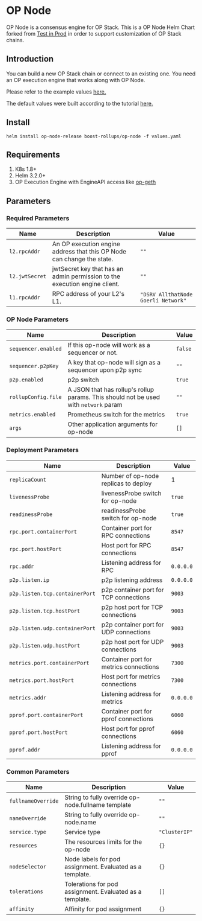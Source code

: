 # OP Node

OP Node is a consensus engine for OP Stack. This is a OP Node Helm Chart forked from [Test in Prod](https://github.com/testinprod-io/op-charts/tree/main/charts/op-node) in order to support customization of OP Stack chains.

## Introduction

You can build a new OP Stack chain or connect to an existing one. You need an OP execution engine that works along with OP Node.

Please refer to the example values [here.](example-values/new-op-chain.yaml)

The default values were built according to the tutorial [here.](https://stack.optimism.io/docs/build/getting-started/)

## Install

`helm install op-node-release boost-rollups/op-node -f values.yaml`

## Requirements

1. K8s 1.8+
2. Helm 3.2.0+
3. OP Execution Engine with EngineAPI access like [op-geth](../op-geth/)

## Parameters

### Required Parameters

| Name           | Description                                                                | Value                               |
| -------------- | -------------------------------------------------------------------------- | ----------------------------------- |
| `l2.rpcAddr`   | An OP execution engine address that this OP Node can change the state.     | `""`                                |
| `l2.jwtSecret` | jwtSecret key that has an admin permission to the execution engine client. | `""`                                |
| `l1.rpcAddr`   | RPC address of your L2's L1.                                               | `"DSRV AllthatNode Goerli Network"` |

### OP Node Parameters

| Name                | Description                                                                          | Value   |
| ------------------- | ------------------------------------------------------------------------------------ | ------- |
| `sequencer.enabled` | If this op-node will work as a sequencer or not.                                     | `false` |
| `sequencer.p2pKey`  | A key that op-node will sign as a sequencer upon p2p sync                            | `""`    |
| `p2p.enabled`       | p2p switch                                                                           | `true`  |
| `rollupConfig.file` | A JSON that has rollup's rollup params. This should not be used with `network` param | `""`    |
| `metrics.enabled`   | Prometheus switch for the metrics                                                    | `true`  |
| `args`              | Other application arguments for op-node                                              | `[]`    |

### Deployment Parameters

| Name                           | Description                            | Value     |
| ------------------------------ | -------------------------------------- | --------- |
| `replicaCount`                 | Number of op-node replicas to deploy   | 1         |
| `livenessProbe`                | livenessProbe switch for op-node       | `true`    |
| `readinessProbe`               | readinessProbe switch for op-node      | `true`    |
| `rpc.port.containerPort`       | Container port for RPC connections     | `8547`    |
| `rpc.port.hostPort`            | Host port for RPC connections          | `8547`    |
| `rpc.addr`                     | Listening address for RPC              | `0.0.0.0` |
| `p2p.listen.ip`                | p2p listening address                  | `0.0.0.0` |
| `p2p.listen.tcp.containerPort` | p2p container port for TCP connections | `9003`    |
| `p2p.listen.tcp.hostPort`      | p2p host port for TCP connections      | `9003`    |
| `p2p.listen.udp.containerPort` | p2p container port for UDP connections | `9003`    |
| `p2p.listen.udp.hostPort`      | p2p host port for UDP connections      | `9003`    |
| `metrics.port.containerPort`   | Container port for metrics connections | `7300`    |
| `metrics.port.hostPort`        | Host port for metrics connections      | `7300`    |
| `metrics.addr`                 | Listening address for metrics          | `0.0.0.0` |
| `pprof.port.containerPort`     | Container port for pprof connections   | `6060`    |
| `pprof.port.hostPort`          | Host port for pprof connections        | `6060`    |
| `pprof.addr`                   | Listening address for pprof            | `0.0.0.0` |

### Common Parameters

| Name               | Description                                              | Value         |
| ------------------ | -------------------------------------------------------- | ------------- |
| `fullnameOverride` | String to fully override op-node.fullname template       | `""`          |
| `nameOverride`     | String to fully override op-node.name                    | `""`          |
| `service.type`     | Service type                                             | `"ClusterIP"` |
| `resources`        | The resources limits for the op-node                     | `{}`          |
| `nodeSelector`     | Node labels for pod assignment. Evaluated as a template. | `{}`          |
| `tolerations`      | Tolerations for pod assignment. Evaluated as a template. | `[]`          |
| `affinity`         | Affinity for pod assignment                              | `{}`          |
